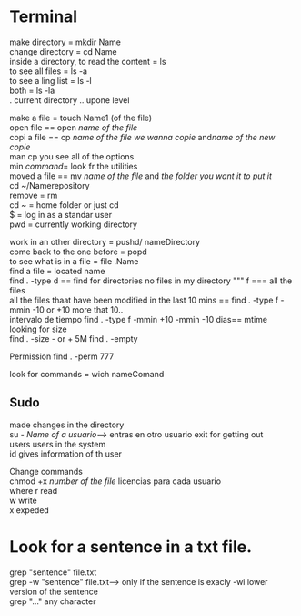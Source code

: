 # Terminal  

make directory = mkdir Name  
change directory = cd Name  
  inside a directory, to read the content = ls  
  to see all files = ls -a  
  to see a ling list = ls -l  
  both = ls -la  
  . current directory .. upone level   
    
  make a file = touch Name1 (of the file)  
  open file == open *name of the file*  
  copi a file == cp *name of the file we wanna copie* and*name of the new copie*  
  man cp you see all of the options  
  min *command*= look fr the utilities  
  moved a file == mv *name of the file* and *the folder you want it to put it*  
  cd ~/Namerepository  
  remove = rm     
 cd ~ = home folder or just cd   
  $ = log in as a standar user  
  pwd = currently working directory  
  
  work in an other directory = pushd/ nameDirectory  
  come back to the one before = popd  
  to see what is in a file =  file .Name  
   find a file = located name  
   find . -type d == find for directories no files in my directory
   """          f === all the files  
   all the files thaat have been modified in the last 10 mins == find . -type f -mmin -10 or +10 more that 10..  
   intervalo de tiempo  find . -type f -mmin +10 -mmin -10 
   dias== mtime  
   looking for size  
    find . -size  - or + 5M
    find . -empty 
    
  Permission
       find . -perm 777
   
  look for commands = wich nameComand   
  
## Sudo  
made changes in the directory  
su - *Name of a usuario*--> entras en otro usuario
exit for getting out  
users users in the system  
id gives information of th user  

Change commands  
chmod +x *number of the file*
licencias para cada usuario  
where r read  
      w write  
      x expeded  

# Look for a sentence in a txt file.  
grep "sentence" file.txt  
grep -w "sentence" file.txt--> only if the sentence is exacly 
-wi lower version of the sentence   
grep "..." any character  

